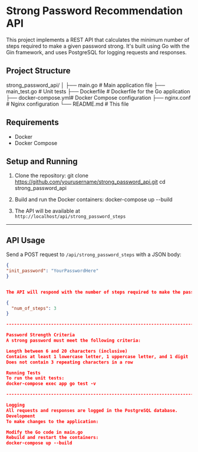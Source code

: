 # Strong Password Recommendation API

This project implements a REST API that calculates the minimum number of steps required to make a given password strong. It's built using Go with the Gin framework, and uses PostgreSQL for logging requests and responses.

## Project Structure

strong_password_api/
│
├── main.go           # Main application file
├── main_test.go      # Unit tests
├── Dockerfile        # Dockerfile for the Go application
├── docker-compose.yml# Docker Compose configuration
├── nginx.conf        # Nginx configuration
└── README.md         # This file

## Requirements

- Docker
- Docker Compose

## Setup and Running

1. Clone the repository:
git clone https://github.com/yourusername/strong_password_api.git
cd strong_password_api

2. Build and run the Docker containers:
docker-compose up --build

3. The API will be available at `http://localhost/api/strong_password_steps`

---------------------------------------------------------------------------------------

## API Usage

Send a POST request to `/api/strong_password_steps` with a JSON body:

```json
{
"init_password": "YourPasswordHere"
}


The API will respond with the number of steps required to make the password strong:

{
  "num_of_steps": 3
}

---------------------------------------------------------------------------------------

Password Strength Criteria
A strong password must meet the following criteria:

Length between 6 and 20 characters (inclusive)
Contains at least 1 lowercase letter, 1 uppercase letter, and 1 digit
Does not contain 3 repeating characters in a row

Running Tests
To run the unit tests:
docker-compose exec app go test -v

---------------------------------------------------------------------------------------

Logging
All requests and responses are logged in the PostgreSQL database.
Development
To make changes to the application:

Modify the Go code in main.go
Rebuild and restart the containers:
docker-compose up --build
